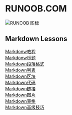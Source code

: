 RUNOOB.COM 
======================

![RUNOOB 图标](http://static.runoob.com/images/runoob-logo.png "RUNOOB")

Markdown Lessons  
-------------------


[Markdonw教程](https://www.runoob.com/markdown/md-tutorial.html)    
[Markdonw标题](https://www.runoob.com/markdown/md-title.html)  
[Markdown段落格式](https://www.runoob.com/markdown/md-tutorial.html)  
[Markdown列表](https://www.runoob.com/markdown/md-lists.html)  
[Markdown区块](https://www.runoob.com/markdown/md-block.html)  
[Markdown代码](https://www.runoob.com/markdown/md-code.html)  
[Markdown链接](https://www.runoob.com/markdown/md-link.html)  
[Markdown图片](https://www.runoob.com/markdown/md-image.html)  
[Markdown表格](https://www.runoob.com/markdown/md-table.html)  
[Markdown高级技巧](https://www.runoob.com/markdown/md-advance.html)  

